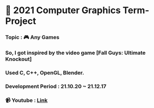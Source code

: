 # 🚀 2021 Computer Graphics Term-Project

### Topic : 🎮 Any Games
### So, I got inspired by the video game [Fall Guys: Ultimate Knockout]

### Used C, C++, OpenGL, Blender.

### Development Period : 21.10.20 ~ 21.12.17

### 📹 Youtube : [Link](https://youtu.be/tG_n6tfj5Sk)
